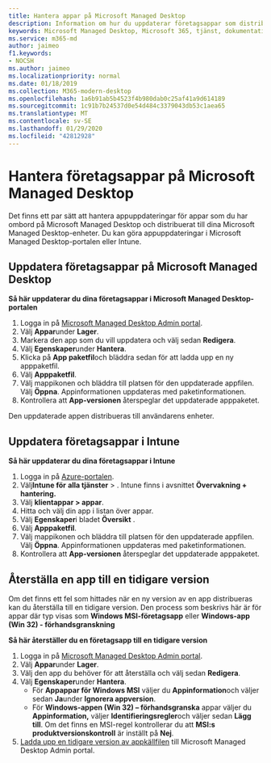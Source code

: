 ```yaml
---
title: Hantera appar på Microsoft Managed Desktop
description: Information om hur du uppdaterar företagsappar som distribueras till Microsoft Managed Desktop-enheter
keywords: Microsoft Managed Desktop, Microsoft 365, tjänst, dokumentation
ms.service: m365-md
author: jaimeo
f1.keywords:
- NOCSH
ms.author: jaimeo
ms.localizationpriority: normal
ms.date: 01/18/2019
ms.collection: M365-modern-desktop
ms.openlocfilehash: 1a6b91ab5b4523f4b980dab0c25af41a9d614189
ms.sourcegitcommit: 1c91b7b24537d0e54d484c3379043db53c1aea65
ms.translationtype: MT
ms.contentlocale: sv-SE
ms.lasthandoff: 01/29/2020
ms.locfileid: "42812928"
---
```

# <a name="manage-line-of-business-apps-in-microsoft-managed-desktop"></a>Hantera företagsappar på Microsoft Managed Desktop

<!--Application management -->

Det finns ett par sätt att hantera appuppdateringar för appar som du har ombord på Microsoft Managed Desktop och distribuerat till dina Microsoft Managed Desktop-enheter. Du kan göra appuppdateringar i Microsoft Managed Desktop-portalen eller Intune. 

<span id="update-app-mmd" />

## <a name="update-line-of-business-apps-in-microsoft-managed-desktop"></a>Uppdatera företagsappar på Microsoft Managed Desktop

**Så här uppdaterar du dina företagsappar i Microsoft Managed Desktop-portalen**
1. Logga in på [Microsoft Managed Desktop Admin portal](https://aka.ms/mmdportal).
2. Välj **Appar**under **Lager**.  
3. Markera den app som du vill uppdatera och välj sedan **Redigera**.
4. Välj **Egenskaper**under **Hantera**. 
5. Klicka på **App paketfil**och bläddra sedan för att ladda upp en ny apppaketfil.
6. Välj **Apppaketfil**.
7. Välj mappikonen och bläddra till platsen för den uppdaterade appfilen. Välj **Öppna**. Appinformationen uppdateras med paketinformationen.
8. Kontrollera att **App-versionen** återspeglar det uppdaterade apppaketet. 

Den uppdaterade appen distribueras till användarens enheter.

<span id="update-app-intune" />

## <a name="update-line-of-business-apps-in-intune"></a>Uppdatera företagsappar i Intune

**Så här uppdaterar du dina företagsappar i Intune**
1. Logga in på [Azure-portalen](https://portal.azure.com).
2. Välj**Intune för** **alla tjänster** > . Intune finns i avsnittet **Övervakning + hantering.**
3. Välj **klientappar > appar**.
4. Hitta och välj din app i listan över appar.
5. Välj **Egenskaper**i bladet **Översikt** .
6. Välj **Apppaketfil**.
7. Välj mappikonen och bläddra till platsen för den uppdaterade appfilen. Välj **Öppna**. Appinformationen uppdateras med paketinformationen.
8. Kontrollera att **App-versionen** återspeglar det uppdaterade apppaketet.

<span id="roll-back-app-mmd" />

## <a name="roll-back-an-app-to-a-previous-version"></a>Återställa en app till en tidigare version

Om det finns ett fel som hittades när en ny version av en app distribueras kan du återställa till en tidigare version. Den process som beskrivs här är för appar där typ visas som **Windows MSI-företagsapp** eller **Windows-app (Win 32) - förhandsgranskning**

**Så här återställer du en företagsapp till en tidigare version**

1. Logga in på [Microsoft Managed Desktop Admin portal](https://aka.ms/mmdportal).
2. Välj **Appar**under **Lager**.  
3. Välj den app du behöver för att återställa och välj sedan **Redigera**.
4. Välj **Egenskaper**under **Hantera**. 
    - För **Appappar för Windows MSI** väljer du **Appinformation**och väljer sedan **Ja**under **Ignorera appversion**.
    - För **Windows-appen (Win 32) – förhandsgranska** appar väljer du **Appinformation,** väljer **Identifieringsregler**och väljer sedan **Lägg till**. 
    Om det finns en MSI-regel kontrollerar du att **MSI:s produktversionskontroll** är inställt på **Nej**.
5. [Ladda upp en tidigare version av appkällfilen](../get-started/deploy-apps.md) till Microsoft Managed Desktop Admin portal.  

